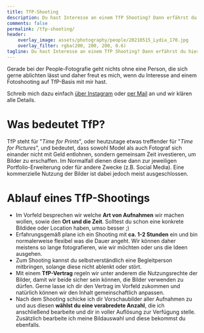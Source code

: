 ```yaml
---
title: TfP-Shooting
description: Du hast Interesse an einem TfP Shooting? Dann erfährst du hier alles, was du darüber wissen musst.
comments: false
permalink: /tfp-shooting/
header:
    overlay_image: assets/photography/people/20210515_Lydia_170.jpg
    overlay_filter: rgba(200, 200, 200, 0.6)
tagline: Du hast Interesse an einem TfP Shooting? Dann erfährst du hier alles, was du darüber wissen musst.
---
```


Gerade bei der People-Fotografie geht nichts ohne eine Person, die sich gerne ablichten lässt und daher freut es mich, 
wenn du Interesse and einem Fotoshooting auf TfP-Basis mit mir hast.

Schreib mich dazu einfach [über Instagram]({{site.accounts.instagram_people}}) oder [per Mail](mailto:tfp@gamue.de) an und wir klären alle Details.

# Was bedeutet TfP?

TfP steht für "*Time for Prints*", oder heutzutage etwas treffender für "*Time for Pictures*", und bedeutet, 
dass sowohl Model als auch Fotograf sich einander nicht mit Geld entlohnen, sondern gemeinsam Zeit investieren, um Bilder zu erschaffen. 
Im Normalfall dienen diese dann zur jeweiligen Portfolio-Erweiterung oder für andere Zwecke (z.B. Social Media). 
Eine kommerzielle Nutzung der Bilder ist dabei jedoch meist ausgeschlossen.

# Ablauf eines TfP-Shootings

- Im Vorfeld besprechen wir welche **Art von Aufnahmen** wir machen wollen, sowie den **Ort und die Zeit**. 
    Solltest du schon eine konkrete Bildidee oder Location haben, umso besser ;)
- Erfahrungsgemäß plane ich ein Shooting mit **ca. 1-2 Stunden** ein und bin normalerweise flexibel was die Dauer angeht. 
    Wir können daher meistens so lange fotografieren, wie wir möchten oder uns die Ideen ausgehen.
- Zum Shooting kannst du selbstverständlich eine Begleitperson mitbringen, solange diese nicht ablenkt oder stört.
- Mit einem **TfP-Vertrag** regeln wir unter anderem die Nutzungsrechte der Bilder, damit wir beide sicher sein können, die Bilder verwenden zu dürfen. 
    Gerne lasse ich dir den Vertrag im Vorfeld zukommen und natürlich können wir den Inhalt gemeinschaftlich anpassen.
- Nach dem Shooting schicke ich dir Vorschaubilder aller Aufnahmen zu und aus diesen **wählst du eine verabredete Anzahl**, 
    die ich anschließend bearbeite und dir in voller Auflösung zur Verfügung stelle. 
    Zusätzlich bearbeite ich meine Bildauswahl und diese bekommst du ebenfalls.
